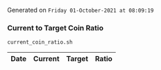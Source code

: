 Generated on `Friday 01-October-2021 at 08:09:19`

### Current to Target Coin Ratio
`current_coin_ratio.sh`

Date|Current|Target|Ratio
---|---|---|---
